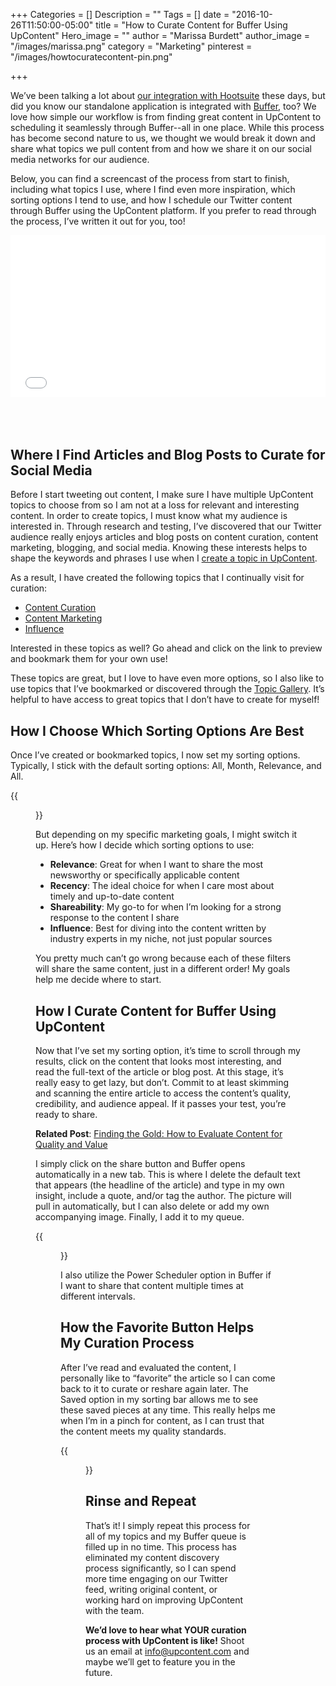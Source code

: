 +++
Categories = []
Description = ""
Tags = []
date = "2016-10-26T11:50:00-05:00"
title = "How to Curate Content for Buffer Using UpContent"
Hero_image = ""
author = "Marissa Burdett"
author_image = "/images/marissa.png"
category = "Marketing"
pinterest = "/images/howtocuratecontent-pin.png"

+++

We’ve been talking a lot about [our integration with Hootsuite](https://upcontent.com/post/hootsuite-integration/?utm_source=upcontent-blog&utm_medium=blog&utm_campaign=hootsuite-integration-blog) these days, but did you know our standalone application is integrated with [Buffer](http://buffer.com), too? We love how simple our workflow is from finding great content in UpContent to scheduling it seamlessly through Buffer--all in one place. While this process has become second nature to us, we thought we would break it down and share what topics we pull content from and how we share it on our social media networks for our audience.

Below, you can find a screencast of the process from start to finish, including what topics I use, where I find even more inspiration, which sorting options I tend to use, and how I schedule our Twitter content through Buffer using the UpContent platform. If you prefer to read through the process, I’ve written it out for you, too!

<div class="wistia_responsive_padding" style="padding:51.4% 0 0 0;position:relative; margin-bottom:80px;"><div class="wistia_responsive_wrapper" style="height:100%;left:0;position:absolute;top:0;width:100%;"><iframe src="//fast.wistia.net/embed/iframe/y3kpbbwhgk?videoFoam=true" allowtransparency="true" frameborder="0" scrolling="no" class="wistia_embed" name="wistia_embed" allowfullscreen mozallowfullscreen webkitallowfullscreen oallowfullscreen msallowfullscreen width="100%" height="100%"></iframe></div></div>
<script src="//fast.wistia.net/assets/external/E-v1.js" async></script>



## Where I Find Articles and Blog Posts to Curate for Social Media

Before I start tweeting out content, I make sure I have multiple UpContent topics to choose from so I am not at a loss for relevant and interesting content. In order to create topics, I must know what my audience is interested in. Through research and testing, I’ve discovered that our Twitter audience really enjoys articles and blog posts on content curation, content marketing, blogging, and social media. Knowing these interests helps to shape the keywords and phrases I use when I [create a topic in UpContent](https://upcontent.com/post/how-to-create-an-effective-upcontent-topic/?utm_source=upcontent-blog&utm_medium=blog&utm_campaign=effective-topic-blog).

As a result, I have created the following topics that I continually visit for curation:

- [Content Curation](https://my.upcontent.com/tools/suggestions/91fc37dd-506b-4e3b-a2e4-9d7cc7576a53?filter=all&time=30&sort=relevance?utm_source=upcontent-blog&utm_medium=blog&utm_campaign=content-curation-topic)
- [Content Marketing](https://my.upcontent.com/tools/suggestions/61889881-8740-4320-beb9-17827c5ad298?filter=all&time=30&sort=relevance?utm_source=upcontent-blog&utm_medium=blog&utm_campaign=content-marketing-topic)
- [Influence](https://my.upcontent.com/tools/suggestions/76cf6875-e515-41a5-bc64-4a31d4a341ef?filter=all&time=30&sort=relevance?utm_source=upcontent-blog&utm_medium=blog&utm_campaign=influence-topic)

Interested in these topics as well? Go ahead and click on the link to preview and bookmark them for your own use!

These topics are great, but I love to have even more options, so I also like to use topics that I’ve bookmarked or discovered through the [Topic Gallery](https://gallery.upcontent.com). It’s helpful to have access to great topics that I don’t have to create for myself!

## How I Choose Which Sorting Options Are Best

Once I’ve created or bookmarked topics, I now set my sorting options. Typically, I stick with the default sorting options: All, Month, Relevance, and All.

{{<figure src="/images/filter-bar.png" title="" alt="UpContent Filter Bar" caption-top="false">}}

But depending on my specific marketing goals, I might switch it up. Here’s how I decide which sorting options to use:

- **Relevance**: Great for when I want to share the most newsworthy or specifically applicable content
- **Recency**: The ideal choice for when I care most about timely and up-to-date content
- **Shareability**: My go-to for when I’m looking for a strong response to the content I share
- **Influence**: Best for diving into the content written by industry experts in my niche, not just popular sources

You pretty much can’t go wrong because each of these filters will share the same content, just in a different order! My goals help me decide where to start.

## How I Curate Content for Buffer Using UpContent

Now that I’ve set my sorting option, it’s time to scroll through my results, click on the content that looks most interesting, and read the full-text of the article or blog post. At this stage, it’s really easy to get lazy, but don’t. Commit to at least skimming and scanning the entire article to access the content’s quality, credibility, and audience appeal. If it passes your test, you’re ready to share.

**Related Post**: [Finding the Gold: How to Evaluate Content for Quality and Value](https://upcontent.com/post/how-to-evaluate-content/?utm_source=upcontent-blog&utm_medium=blog&utm_campaign=evaluate-content-blog)

I simply click on the share button and Buffer opens automatically in a new tab. This is where I delete the default text that appears (the headline of the article) and type in my own insight, include a quote, and/or tag the author. The picture will pull in automatically, but I can also delete or add my own accompanying image. Finally, I add it to my queue.

{{<figure src="/images/buffer-workflow.png" title="" alt="Buffer Workflow" caption-top="false">}}

I also utilize the Power Scheduler option in Buffer if I want to share that content multiple times at different intervals.

## How the Favorite Button Helps My Curation Process

After I’ve read and evaluated the content, I personally like to “favorite” the article so I can come back to it to curate or reshare again later. The Saved option in my sorting bar allows me to see these saved pieces at any time. This really helps me when I’m in a pinch for content, as I can trust that the content meets my quality standards.

{{<figure src="/images/faved-suggestions.png" title="" alt="UpContent Favorited Suggestions" caption-top="false">}}

## Rinse and Repeat

That’s it! I simply repeat this process for all of my topics and my Buffer queue is filled up in no time. This process has eliminated my content discovery process significantly, so I can spend more time engaging on our Twitter feed, writing original content, or working hard on improving UpContent with the team.

**We’d love to hear what YOUR curation process with UpContent is like!** Shoot us an email at info@upcontent.com and maybe we’ll get to feature you in the future.
